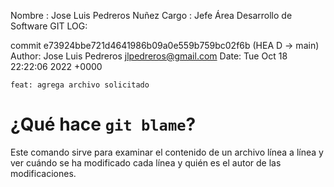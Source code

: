 Nombre : Jose Luis Pedreros Nuñez
Cargo  : Jefe Área Desarrollo de Software
GIT LOG:

commit e73924bbe721d4641986b09a0e559b759bc02f6b (HEA
D -> main)
Author: Jose Luis Pedreros <jlpedreros@gmail.com>
Date:   Tue Oct 18 22:22:06 2022 +0000

    feat: agrega archivo solicitado

# ¿Qué hace `git blame`?

Este comando sirve para examinar el contenido de un archivo línea a línea y ver cuándo se ha modificado cada línea y quién es el autor de las modificaciones.

